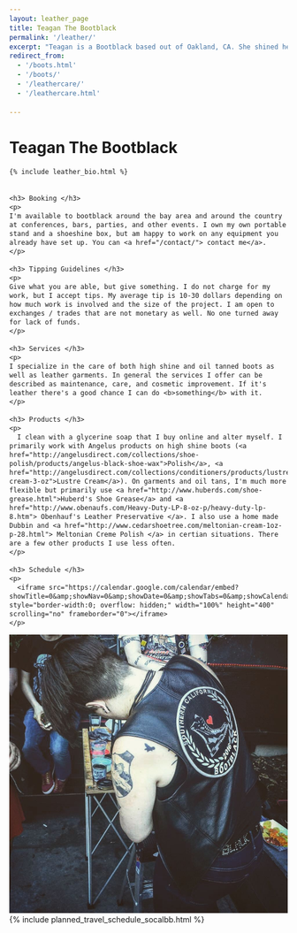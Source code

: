 ```yaml
---
layout: leather_page
title: Teagan The Bootblack
permalink: '/leather/'
excerpt: "Teagan is a Bootblack based out of Oakland, CA. She shined her first pair of shoes under her father’s watchful eye as a child before church. However, it has only been more recently that she has honed her craft and incorporated her technical skills into her leather practice."
redirect_from:
  - '/boots.html'
  - '/boots/'
  - '/leathercare/'
  - '/leathercare.html'

---
```


<div class="row">
  <div class="col-md-6">
    <h1> Teagan The Bootblack </h1>

    {% include leather_bio.html %}


    <h3> Booking </h3>
    <p>      
    I'm available to bootblack around the bay area and around the country at conferences, bars, parties, and other events. I own my own portable stand and a shoeshine box, but am happy to work on any equipment you already have set up. You can <a href="/contact/"> contact me</a>.
    </p>

    <h3> Tipping Guidelines </h3>
    <p>
    Give what you are able, but give something. I do not charge for my work, but I accept tips. My average tip is 10-30 dollars depending on how much work is involved and the size of the project. I am open to exchanges / trades that are not monetary as well. No one turned away for lack of funds.
    </p>

    <h3> Services </h3>
    <p>
    I specialize in the care of both high shine and oil tanned boots as well as leather garments. In general the services I offer can be described as maintenance, care, and cosmetic improvement. If it's leather there's a good chance I can do <b>something</b> with it.
    </p>

    <h3> Products </h3>
    <p>
      I clean with a glycerine soap that I buy online and alter myself. I primarily work with Angelus products on high shine boots (<a href="http://angelusdirect.com/collections/shoe-polish/products/angelus-black-shoe-wax">Polish</a>, <a href="http://angelusdirect.com/collections/conditioners/products/lustre-cream-3-oz">Lustre Cream</a>). On garments and oil tans, I'm much more flexible but primarily use <a href="http://www.huberds.com/shoe-grease.html">Huberd's Shoe Grease</a> and <a href="http://www.obenaufs.com/Heavy-Duty-LP-8-oz-p/heavy-duty-lp-8.htm"> Obenhauf's Leather Preservative </a>. I also use a home made Dubbin and <a href="http://www.cedarshoetree.com/meltonian-cream-1oz-p-28.html"> Meltonian Creme Polish </a> in certian situations. There are a few other products I use less often.
    </p>

    <h3> Schedule </h3>
    <p>
      <iframe src="https://calendar.google.com/calendar/embed?showTitle=0&amp;showNav=0&amp;showDate=0&amp;showTabs=0&amp;showCalendars=0&amp;mode=AGENDA&amp;height=600&amp;wkst=1&amp;bgcolor=%23FFFFFF&amp;src=qfped4ivt9vajbhdp4b59lkj8g%40group.calendar.google.com&amp;color=%236B3304&amp;ctz=America%2FLos_Angeles" style="border-width:0; overflow: hidden;" width="100%" height="400" scrolling="no" frameborder="0"></iframe>
    </p>

  </div>

  <div class="col-md-6">
    <img src="/images/bootblack/bb_eagle.jpg">
    <div class="headroom">
      {% include planned_travel_schedule_socalbb.html %}
    </div>
  </div>
</div>
